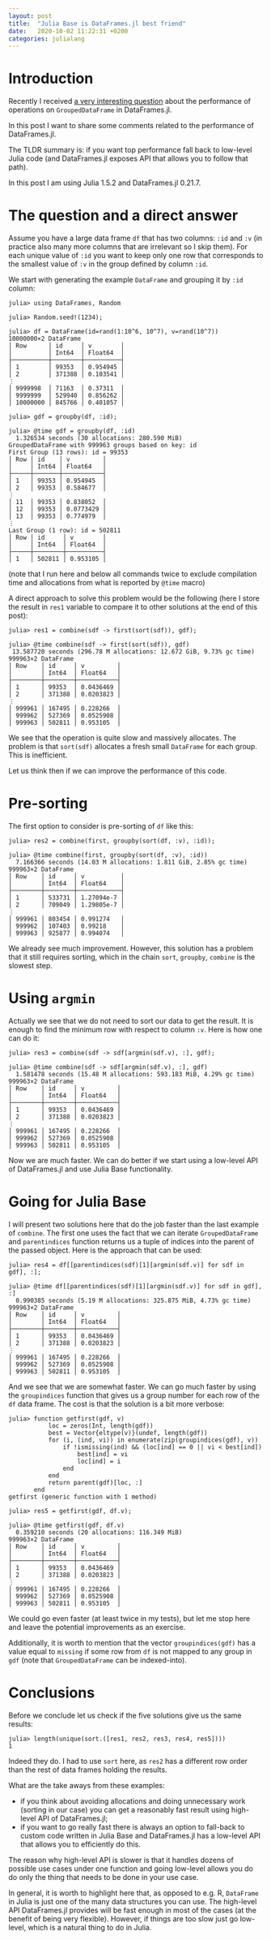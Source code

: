 ```yaml
---
layout: post
title:  "Julia Base is DataFrames.jl best friend"
date:   2020-10-02 11:22:31 +0200
categories: julialang
---
```


# Introduction

Recently I received [a very interesting question][question] about the performance
of operations on `GroupedDataFrame` in DataFrames.jl.

In this post I want to share some comments related to the performance of DataFrames.jl.

The TLDR summary is:
if you want top performance fall back to low-level Julia
code (and DataFrames.jl exposes API that allows you to follow that path).

In this post I am using Julia 1.5.2 and DataFrames.jl 0.21.7.

# The question and a direct answer

Assume you have a large data frame `df` that has two columns: `:id` and `:v`
(in practice also many more columns that are irrelevant so I skip them).
For each unique value of `:id` you want to keep only one row that corresponds
to the smallest value of `:v` in the group defined by column `:id`.

We start with generating the example `DataFrame` and grouping it by `:id` column:

```
julia> using DataFrames, Random

julia> Random.seed!(1234);

julia> df = DataFrame(id=rand(1:10^6, 10^7), v=rand(10^7))
10000000×2 DataFrame
│ Row      │ id     │ v        │
│          │ Int64  │ Float64  │
├──────────┼────────┼──────────┤
│ 1        │ 99353  │ 0.954945 │
│ 2        │ 371388 │ 0.103541 │
⋮
│ 9999998  │ 71163  │ 0.37311  │
│ 9999999  │ 529940 │ 0.856262 │
│ 10000000 │ 845766 │ 0.401057 │

julia> gdf = groupby(df, :id);

julia> @time gdf = groupby(df, :id)
  1.326534 seconds (30 allocations: 280.590 MiB)
GroupedDataFrame with 999963 groups based on key: id
First Group (13 rows): id = 99353
│ Row │ id    │ v         │
│     │ Int64 │ Float64   │
├─────┼───────┼───────────┤
│ 1   │ 99353 │ 0.954945  │
│ 2   │ 99353 │ 0.584677  │
⋮
│ 11  │ 99353 │ 0.838052  │
│ 12  │ 99353 │ 0.0773429 │
│ 13  │ 99353 │ 0.774979  │
⋮
Last Group (1 row): id = 502811
│ Row │ id     │ v        │
│     │ Int64  │ Float64  │
├─────┼────────┼──────────┤
│ 1   │ 502811 │ 0.953105 │
```

(note that I run here and below all commands twice to exclude compilation time
and allocations from what is reported by `@time` macro)

A direct approach to solve this problem would be the following (here I store the
result in `res1` variable to compare it to other solutions at the end of this post):

```
julia> res1 = combine(sdf -> first(sort(sdf)), gdf);

julia> @time combine(sdf -> first(sort(sdf)), gdf)
 13.587720 seconds (296.78 M allocations: 12.672 GiB, 9.73% gc time)
999963×2 DataFrame
│ Row    │ id     │ v         │
│        │ Int64  │ Float64   │
├────────┼────────┼───────────┤
│ 1      │ 99353  │ 0.0436469 │
│ 2      │ 371388 │ 0.0203823 │
⋮
│ 999961 │ 167495 │ 0.228266  │
│ 999962 │ 527369 │ 0.0525908 │
│ 999963 │ 502811 │ 0.953105  │
```

We see that the operation is quite slow and massively allocates. The problem is
that `sort(sdf)` allocates a fresh small `DataFrame` for each group. This is
inefficient.

Let us think then if we can improve the performance of this code.

# Pre-sorting

The first option to consider is pre-sorting of `df` like this:

```
julia> res2 = combine(first, groupby(sort(df, :v), :id));

julia> @time combine(first, groupby(sort(df, :v), :id))
  7.166366 seconds (14.03 M allocations: 1.811 GiB, 2.85% gc time)
999963×2 DataFrame
│ Row    │ id     │ v          │
│        │ Int64  │ Float64    │
├────────┼────────┼────────────┤
│ 1      │ 533731 │ 1.27094e-7 │
│ 2      │ 709049 │ 1.29805e-7 │
⋮
│ 999961 │ 803454 │ 0.991274   │
│ 999962 │ 107403 │ 0.99218    │
│ 999963 │ 925877 │ 0.994074   │
```

We already see much improvement. However, this solution has a problem that
it still requires sorting, which in the chain `sort`, `groupby`, `combine`
is the slowest step.

# Using `argmin`

Actually we see that we do not need to sort our data to get the result. It
is enough to find the minimum row with respect to column `:v`. Here is how
one can do it:

```
julia> res3 = combine(sdf -> sdf[argmin(sdf.v), :], gdf);

julia> @time combine(sdf -> sdf[argmin(sdf.v), :], gdf)
  1.581478 seconds (15.48 M allocations: 593.183 MiB, 4.29% gc time)
999963×2 DataFrame
│ Row    │ id     │ v         │
│        │ Int64  │ Float64   │
├────────┼────────┼───────────┤
│ 1      │ 99353  │ 0.0436469 │
│ 2      │ 371388 │ 0.0203823 │
⋮
│ 999961 │ 167495 │ 0.228266  │
│ 999962 │ 527369 │ 0.0525908 │
│ 999963 │ 502811 │ 0.953105  │
```

Now we are much faster. We can do better if we start using a low-level API
of DataFrames.jl and use Julia Base functionality.

# Going for Julia Base

I will present two solutions here that do the job faster than the last
example of `combine`. The first one uses the fact that we can iterate
`GroupedDataFrame` and `parentindices` function returns us a tuple of indices
into the parent of the passed object. Here is the approach that can be used:

```
julia> res4 = df[[parentindices(sdf)[1][argmin(sdf.v)] for sdf in gdf], :];

julia> @time df[[parentindices(sdf)[1][argmin(sdf.v)] for sdf in gdf], :]
  0.990385 seconds (5.19 M allocations: 325.875 MiB, 4.73% gc time)
999963×2 DataFrame
│ Row    │ id     │ v         │
│        │ Int64  │ Float64   │
├────────┼────────┼───────────┤
│ 1      │ 99353  │ 0.0436469 │
│ 2      │ 371388 │ 0.0203823 │
⋮
│ 999961 │ 167495 │ 0.228266  │
│ 999962 │ 527369 │ 0.0525908 │
│ 999963 │ 502811 │ 0.953105  │
```

And we see that we are somewhat faster. We can go much faster by using the
`groupindices` function that gives us a group number for each row of the `df`
data frame. The cost is that the solution is a bit more verbose:

```
julia> function getfirst(gdf, v)
           loc = zeros(Int, length(gdf))
           best = Vector{eltype(v)}(undef, length(gdf))
           for (i, (ind, vi)) in enumerate(zip(groupindices(gdf), v))
               if !ismissing(ind) && (loc[ind] == 0 || vi < best[ind])
                   best[ind] = vi
                   loc[ind] = i
               end
           end
           return parent(gdf)[loc, :]
       end
getfirst (generic function with 1 method)

julia> res5 = getfirst(gdf, df.v);

julia> @time getfirst(gdf, df.v)
  0.359210 seconds (20 allocations: 116.349 MiB)
999963×2 DataFrame
│ Row    │ id     │ v         │
│        │ Int64  │ Float64   │
├────────┼────────┼───────────┤
│ 1      │ 99353  │ 0.0436469 │
│ 2      │ 371388 │ 0.0203823 │
⋮
│ 999961 │ 167495 │ 0.228266  │
│ 999962 │ 527369 │ 0.0525908 │
│ 999963 │ 502811 │ 0.953105  │
```

We could go even faster (at least twice in my tests), but let me stop here and
leave the potential improvements as an exercise.

Additionally, it is worth to mention that the vector `groupindices(gdf)` has a
value equal to `missing` if some row from `df` is not mapped to any group in
`gdf` (note that `GroupedDataFrame` can be indexed-into).

# Conclusions

Before we conclude let us check if the five solutions give us the same
results:

```
julia> length(unique(sort.([res1, res2, res3, res4, res5])))
1
```

Indeed they do. I had to use `sort` here, as `res2` has a different row order
than the rest of data frames holding the results.

What are the take aways from these examples:
* if you think about avoiding allocations and doing unnecessary work (sorting
  in our case) you can get a reasonably fast result using high-level API of
  DataFrames.jl;
* if you want to go really fast there is always an option to fall-back to
  custom code written in Julia Base and DataFrames.jl has a low-level API
  that allows you to efficiently do this.

The reason why high-level API is slower is that it handles dozens of possible
use cases under one function and going low-level allows you do do only the thing
that needs to be done in your use case.

In general, it is worth to highlight here that, as opposed to e.g. R, `DataFrame`
in Julia is just one of the many data structures you can use. The high-level API
DataFrames.jl provides will be fast enough in most of the cases (at the benefit
of being very flexible). However, if things are too slow just go low-level,
which is a natural thing to do in Julia.

[question]: https://github.com/bkamins/Julia-DataFrames-Tutorial/issues/27
